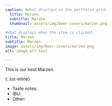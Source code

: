 ```yaml
---
caption: #what displays in the portfolio grid:
  title: Marzen
  subtitle: Marzen
  thumbnail: assets/img/beer-covers/marzen.png
  
#what displays when the item is clicked:
title: Marzen
subtitle: Marzen
image: assets/img/beer-covers/marzen.png
alt: image alt text

---
```

<!-- Use this area to describe your project. **Markdown** supported. -->
This is our best Marzen. 

<!-- optional info list (delete if not using): -->

{:.list-inline} 
- Taste notes: 
- IBU: 
- Other: 

